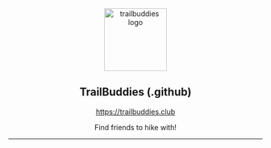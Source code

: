 <div align="center">
  
  <img src="https://i.ibb.co/L5pYP25/logo.png" alt="trailbuddies logo" width="124" />
  
  ## TrailBuddies (.github)
  
  https://trailbuddies.club
  
  Find friends to hike with!
  
</div>

---
